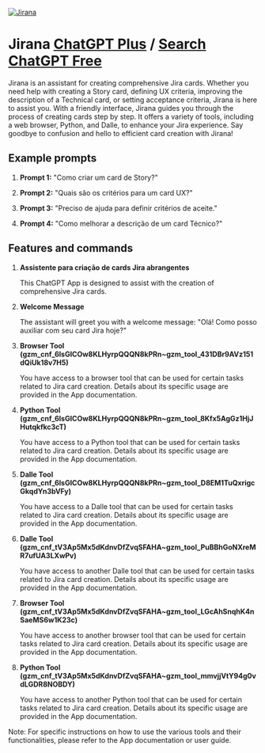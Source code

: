 
[![Jirana](https://files.oaiusercontent.com/file-cXuNBVYkc9mCt2v90XDwDm8y?se=2123-10-17T14%3A00%3A59Z&sp=r&sv=2021-08-06&sr=b&rscc=max-age%3D31536000%2C%20immutable&rscd=attachment%3B%20filename%3DDALL%25C2%25B7E%25202023-11-10%252010.48.49%2520-%2520A%2520digital%2520drawing%2520of%2520a%2520person%2520with%2520short%252C%2520wavy%2520blonde%2520hair%252C%2520wearing%2520a%2520relaxed%252C%2520smart-casual%2520outfit%252C%2520comfortably%2520sitting%2520in%2520front%2520of%2520a%2520computer%2520in%2520a%2520co.png&sig=DfMcuJm3EMfINMBKEJDqrNnqHXIzmXt66pHKrTBzYOQ%3D)](https://chat.openai.com/g/g-1SASr5jet-jirana)

# Jirana [ChatGPT Plus](https://chat.openai.com/g/g-1SASr5jet-jirana) / [Search ChatGPT Free](https://gptcall.net/index.html#/?search=Jirana)

Jirana is an assistant for creating comprehensive Jira cards. Whether you need help with creating a Story card, defining UX criteria, improving the description of a Technical card, or setting acceptance criteria, Jirana is here to assist you. With a friendly interface, Jirana guides you through the process of creating cards step by step. It offers a variety of tools, including a web browser, Python, and Dalle, to enhance your Jira experience. Say goodbye to confusion and hello to efficient card creation with Jirana!

## Example prompts

1. **Prompt 1:** "Como criar um card de Story?"

2. **Prompt 2:** "Quais são os critérios para um card UX?"

3. **Prompt 3:** "Preciso de ajuda para definir critérios de aceite."

4. **Prompt 4:** "Como melhorar a descrição de um card Técnico?"

## Features and commands

1. **Assistente para criação de cards Jira abrangentes**

    This ChatGPT App is designed to assist with the creation of comprehensive Jira cards.

2. **Welcome Message**

    The assistant will greet you with a welcome message: "Olá! Como posso auxiliar com seu card Jira hoje?"

3. **Browser Tool (gzm_cnf_6lsGICOw8KLHyrpQQQN8kPRn~gzm_tool_431DBr9AVz151dQiUk18v7H5)**

    You have access to a browser tool that can be used for certain tasks related to Jira card creation. Details about its specific usage are provided in the App documentation.

4. **Python Tool (gzm_cnf_6lsGICOw8KLHyrpQQQN8kPRn~gzm_tool_8Kfx5AgGz1HjJHutqkfkc3cT)**

    You have access to a Python tool that can be used for certain tasks related to Jira card creation. Details about its specific usage are provided in the App documentation.

5. **Dalle Tool (gzm_cnf_6lsGICOw8KLHyrpQQQN8kPRn~gzm_tool_D8EM1TuQxrigcGkqdYn3bVFy)**

    You have access to a Dalle tool that can be used for certain tasks related to Jira card creation. Details about its specific usage are provided in the App documentation.

6. **Dalle Tool (gzm_cnf_tV3Ap5Mx5dKdnvDfZvqSFAHA~gzm_tool_PuBBhGoNXreMR7ufUA3LXwPv)**

    You have access to another Dalle tool that can be used for certain tasks related to Jira card creation. Details about its specific usage are provided in the App documentation.

7. **Browser Tool (gzm_cnf_tV3Ap5Mx5dKdnvDfZvqSFAHA~gzm_tool_LGcAhSnqhK4nSaeMS6w1K23c)**

    You have access to another browser tool that can be used for certain tasks related to Jira card creation. Details about its specific usage are provided in the App documentation.

8. **Python Tool (gzm_cnf_tV3Ap5Mx5dKdnvDfZvqSFAHA~gzm_tool_mmvjjVtY94g0vdLGDR8NOBDY)**

    You have access to another Python tool that can be used for certain tasks related to Jira card creation. Details about its specific usage are provided in the App documentation.

Note: For specific instructions on how to use the various tools and their functionalities, please refer to the App documentation or user guide.


